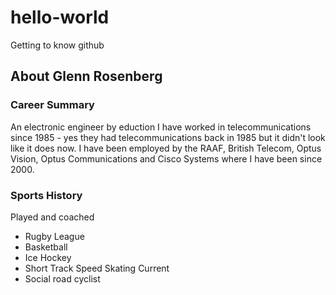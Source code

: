# hello-world
Getting to know github

## About Glenn Rosenberg

### Career Summary
An electronic engineer by eduction I have worked in telecommunications since 1985 - yes they had telecommunications back in 1985 but it didn't look like it does now.  I have been employed by the RAAF, British Telecom, Optus Vision, Optus Communications and Cisco Systems where I have been since 2000.

### Sports History
Played and coached
- Rugby League
- Basketball
- Ice Hockey
- Short Track Speed Skating
Current
- Social road cyclist
